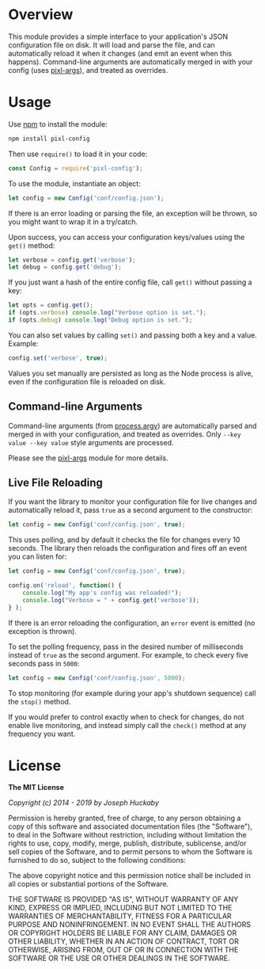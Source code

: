 # Overview

This module provides a simple interface to your application's JSON configuration file on disk.  It will load and parse the file, and can automatically reload it when it changes (and emit an event when this happens).  Command-line arguments are automatically merged in with your config (uses [pixl-args](https://www.npmjs.com/package/pixl-args)), and treated as overrides.

# Usage

Use [npm](https://www.npmjs.com/) to install the module:

```sh
npm install pixl-config
```

Then use `require()` to load it in your code:

```js
const Config = require('pixl-config');
```

To use the module, instantiate an object:

```js
let config = new Config('conf/config.json');
```

If there is an error loading or parsing the file, an exception will be thrown, so you might want to wrap it in a try/catch.

Upon success, you can access your configuration keys/values using the `get()` method:

```js
let verbose = config.get('verbose');
let debug = config.get('debug');
```

If you just want a hash of the entire config file, call `get()` without passing a key:

```js
let opts = config.get();
if (opts.verbose) console.log("Verbose option is set.");
if (opts.debug) console.log("Debug option is set.");
```

You can also set values by calling `set()` and passing both a key and a value.  Example:

```js
config.set('verbose', true);
```

Values you set manually are persisted as long as the Node process is alive, even if the configuration file is reloaded on disk.

## Command-line Arguments

Command-line arguments (from [process.argv](http://nodejs.org/docs/latest/api/process.html#process_process_argv)) are automatically parsed and merged in with your configuration, and treated as overrides.  Only `--key value --key value` style arguments are processed.

Please see the [pixl-args](https://www.npmjs.com/package/pixl-args) module for more details.

## Live File Reloading

If you want the library to monitor your configuration file for live changes and automatically reload it, pass `true` as a second argument to the constructor:

```js
let config = new Config('conf/config.json', true);
```

This uses polling, and by default it checks the file for changes every 10 seconds.  The library then reloads the configuration and fires off an event you can listen for:

```js
let config = new Config('conf/config.json', true);

config.on('reload', function() {
	console.log("My app's config was reloaded!");
	console.log("Verbose = " + config.get('verbose'));
} );
```

If there is an error reloading the configuration, an `error` event is emitted (no exception is thrown).

To set the polling frequency, pass in the desired number of milliseconds instead of `true` as the second argument.  For example, to check every five seconds pass in `5000`:

```js
let config = new Config('conf/config.json', 5000);
```

To stop monitoring (for example during your app's shutdown sequence) call the `stop()` method.

If you would prefer to control exactly when to check for changes, do not enable live monitoring, and instead simply call the `check()` method at any frequency you want.

# License

**The MIT License**

*Copyright (c) 2014 - 2019 by Joseph Huckaby*

Permission is hereby granted, free of charge, to any person obtaining a copy
of this software and associated documentation files (the "Software"), to deal
in the Software without restriction, including without limitation the rights
to use, copy, modify, merge, publish, distribute, sublicense, and/or sell
copies of the Software, and to permit persons to whom the Software is
furnished to do so, subject to the following conditions:

The above copyright notice and this permission notice shall be included in
all copies or substantial portions of the Software.

THE SOFTWARE IS PROVIDED "AS IS", WITHOUT WARRANTY OF ANY KIND, EXPRESS OR
IMPLIED, INCLUDING BUT NOT LIMITED TO THE WARRANTIES OF MERCHANTABILITY,
FITNESS FOR A PARTICULAR PURPOSE AND NONINFRINGEMENT. IN NO EVENT SHALL THE
AUTHORS OR COPYRIGHT HOLDERS BE LIABLE FOR ANY CLAIM, DAMAGES OR OTHER
LIABILITY, WHETHER IN AN ACTION OF CONTRACT, TORT OR OTHERWISE, ARISING FROM,
OUT OF OR IN CONNECTION WITH THE SOFTWARE OR THE USE OR OTHER DEALINGS IN
THE SOFTWARE.
